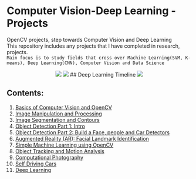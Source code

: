 # Computer Vision-Deep Learning - Projects
OpenCV projects, step towards Computer Vision and Deep Learning <br>
This repository includes any projects that I have completed in research, projects. <br>
`Main focus is to study fields that cross over Machine Learning(SVM, K-means), Deep Learning(CNN), Computer Vision and Data Science`


<p align="center">
  <kbd><img src="https://github.com/MvMukesh/Computer-Vision-Deep-Learning-Projects/blob/main/all%20images/detect%20face%20parts.png"/></kbd>  
  <kbd><img src="https://github.com/MvMukesh/Computer-Vision-Deep-Learning-Projects/blob/main/all%20images/Feature%20Selection.png"/></kbd>
  ## Deep Learning Timeline
  <kbd><img src="https://github.com/MvMukesh/Computer-Vision-Deep-Learning-Projects/blob/main/all%20images/dl%20timeline.png"/></kbd>
</p>

## Contents:
1. [Basics of Computer Vision and OpenCV](#)
2. [Image Manipulation and Processing](#)
3. [Image Segmentation and Contours](#)
4. [Object Detection Part 1: Intro](#)
5. [Object Detection Part 2: Build a Face, people and Car Detectors](#)
6. [Augmented Reality (AR): Facial Landmark Identification](#)
7. [Simple Machine Learning using OpenCV](#)
8. [Object Tracking and Motion Analysis](#)
9. [Computational Photography](#)
10. [Self Driving Cars](#)
11. [Deep Learning](#)
  


